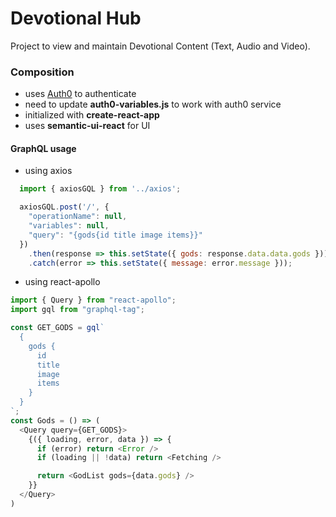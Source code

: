 # Devotional Hub
Project to view and maintain Devotional Content (Text, Audio and Video).

### Composition
* uses [Auth0](http://auth0.com) to authenticate
* need to update **auth0-variables.js** to work with auth0 service
* initialized with **create-react-app**
* uses **semantic-ui-react** for UI



#### GraphQL usage
* using axios
```javascript
  import { axiosGQL } from '../axios';

  axiosGQL.post('/', {
    "operationName": null,
    "variables": null,
    "query": "{gods{id title image items}}"
  })
    .then(response => this.setState({ gods: response.data.data.gods }))
    .catch(error => this.setState({ message: error.message }));
```
* using react-apollo
```javascript
import { Query } from "react-apollo";
import gql from "graphql-tag";

const GET_GODS = gql`
  {
    gods {
      id
      title
      image
      items
    }
  }
`;
const Gods = () => (
  <Query query={GET_GODS}>
    {({ loading, error, data }) => {
      if (error) return <Error />
      if (loading || !data) return <Fetching />

      return <GodList gods={data.gods} />
    }}
  </Query>
)
```